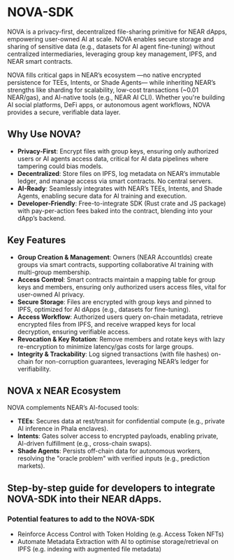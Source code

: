 # NOVA-SDK

NOVA is a privacy-first, decentralized file-sharing primitive for NEAR dApps, empowering user-owned AI at scale. NOVA enables secure storage and sharing of sensitive data (e.g., datasets for AI agent fine-tuning) without centralized intermediaries, leveraging group key management, IPFS, and NEAR smart contracts.

NOVA fills critical gaps in NEAR’s ecosystem —no native encrypted persistence for TEEs, Intents, or Shade Agents— while inheriting NEAR’s strengths like sharding for scalability, low-cost transactions (~0.01 NEAR/gas), and AI-native tools (e.g., NEAR AI CLI). Whether you're building AI social platforms, DeFi apps, or autonomous agent workflows, NOVA provides a secure, verifiable data layer.

## Why Use NOVA?

- **Privacy-First**: Encrypt files with group keys, ensuring only authorized users or AI agents access data, critical for AI data pipelines where tampering could bias models.
- **Decentralized**: Store files on IPFS, log metadata on NEAR’s immutable ledger, and manage access via smart contracts. No central servers.
- **AI-Ready**: Seamlessly integrates with NEAR’s TEEs, Intents, and Shade Agents, enabling secure data for AI training and execution.
- **Developer-Friendly**: Free-to-integrate SDK (Rust crate and JS package) with pay-per-action fees baked into the contract, blending into your dApp’s backend.

## Key Features

- **Group Creation & Management**: Owners (NEAR AccountIds) create groups via smart contracts, supporting collaborative AI training with multi-group membership.
- **Access Control**: Smart contracts maintain a mapping table for group keys and members, ensuring only authorized users access files, vital for user-owned AI privacy.
- **Secure Storage**: Files are encrypted with group keys and pinned to IPFS, optimized for AI dApps (e.g., datasets for fine-tuning).
- **Access Workflow**: Authorized users query on-chain metadata, retrieve encrypted files from IPFS, and receive wrapped keys for local decryption, ensuring verifiable access.
- **Revocation & Key Rotation**: Remove members and rotate keys with lazy re-encryption to minimize latency/gas costs for large groups.
- **Integrity & Trackability**: Log signed transactions (with file hashes) on-chain for non-corruption guarantees, leveraging NEAR’s ledger for verifiability.

## NOVA x NEAR Ecosystem

NOVA complements NEAR’s AI-focused tools:
- **TEEs**: Secures data at rest/transit for confidential compute (e.g., private AI inference in Phala enclaves).
- **Intents**: Gates solver access to encrypted payloads, enabling private, AI-driven fulfillment (e.g., cross-chain swaps).
- **Shade Agents**: Persists off-chain data for autonomous workers, resolving the "oracle problem" with verified inputs (e.g., prediction markets).

## Step-by-step guide for developers to integrate NOVA-SDK into their NEAR dApps.

### Potential features to add to the NOVA-SDK
- Reinforce Access Control with Token Holding (e.g. Access Token NFTs)
- Automate Metadata Extraction with AI to optimise storage/retrieval on IPFS (e.g. indexing with augmented file metadata)